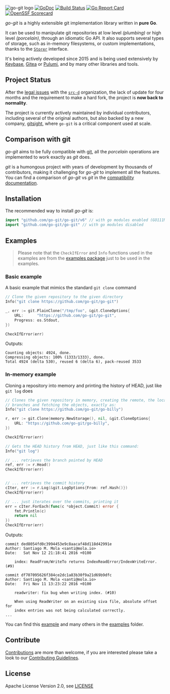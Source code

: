 ![go-git logo](https://cdn.rawgit.com/src-d/artwork/02036484/go-git/files/go-git-github-readme-header.png)
[![GoDoc](https://godoc.org/github.com/go-git/go-git/v6?status.svg)](https://pkg.go.dev/github.com/go-git/go-git/v6) [![Build Status](https://github.com/go-git/go-git/workflows/Test/badge.svg)](https://github.com/go-git/go-git/actions) [![Go Report Card](https://goreportcard.com/badge/github.com/go-git/go-git)](https://goreportcard.com/report/github.com/go-git/go-git) [![OpenSSF Scorecard](https://api.scorecard.dev/projects/github.com/go-git/go-git/badge)](https://scorecard.dev/viewer/?uri=github.com/go-git/go-git)

*go-git* is a highly extensible git implementation library written in **pure Go**.

It can be used to manipulate git repositories at low level *(plumbing)* or high level *(porcelain)*, through an idiomatic Go API. It also supports several types of storage, such as in-memory filesystems, or custom implementations, thanks to the [`Storer`](https://pkg.go.dev/github.com/go-git/go-git/v6/plumbing/storer) interface.

It's being actively developed since 2015 and is being used extensively by [Keybase](https://keybase.io/blog/encrypted-git-for-everyone), [Gitea](https://gitea.io/en-us/) or [Pulumi](https://github.com/search?q=org%3Apulumi+go-git&type=Code), and by many other libraries and tools.

Project Status
--------------

After the [legal issues](https://github.com/src-d/go-git/issues/1295#issuecomment-592965250) with the [`src-d`](https://github.com/src-d) organization, the lack of update for four months and the requirement to make a hard fork, the project is **now back to normality**.

The project is currently actively maintained by individual contributors, including several of the original authors, but also backed by a new company, [gitsight](https://github.com/gitsight), where `go-git` is a critical component used at scale.


Comparison with git
-------------------

*go-git* aims to be fully compatible with [git](https://github.com/git/git), all the *porcelain* operations are implemented to work exactly as *git* does.

*git* is a humongous project with years of development by thousands of contributors, making it challenging for *go-git* to implement all the features. You can find a comparison of *go-git* vs *git* in the [compatibility documentation](COMPATIBILITY.md).


Installation
------------

The recommended way to install *go-git* is:

```go
import "github.com/go-git/go-git/v6" // with go modules enabled (GO111MODULE=on or outside GOPATH)
import "github.com/go-git/go-git" // with go modules disabled
```


Examples
--------

> Please note that the `CheckIfError` and `Info` functions  used in the examples are from the [examples package](https://github.com/go-git/go-git/blob/master/_examples/common.go#L19) just to be used in the examples.


### Basic example

A basic example that mimics the standard `git clone` command

```go
// Clone the given repository to the given directory
Info("git clone https://github.com/go-git/go-git")

_, err := git.PlainClone("/tmp/foo", &git.CloneOptions{
    URL:      "https://github.com/go-git/go-git",
    Progress: os.Stdout,
})

CheckIfError(err)
```

Outputs:
```
Counting objects: 4924, done.
Compressing objects: 100% (1333/1333), done.
Total 4924 (delta 530), reused 6 (delta 6), pack-reused 3533
```

### In-memory example

Cloning a repository into memory and printing the history of HEAD, just like `git log` does


```go
// Clones the given repository in memory, creating the remote, the local
// branches and fetching the objects, exactly as:
Info("git clone https://github.com/go-git/go-billy")

r, err := git.Clone(memory.NewStorage(), nil, &git.CloneOptions{
    URL: "https://github.com/go-git/go-billy",
})

CheckIfError(err)

// Gets the HEAD history from HEAD, just like this command:
Info("git log")

// ... retrieves the branch pointed by HEAD
ref, err := r.Head()
CheckIfError(err)


// ... retrieves the commit history
cIter, err := r.Log(&git.LogOptions{From: ref.Hash()})
CheckIfError(err)

// ... just iterates over the commits, printing it
err = cIter.ForEach(func(c *object.Commit) error {
	fmt.Println(c)
	return nil
})
CheckIfError(err)
```

Outputs:
```
commit ded8054fd0c3994453e9c8aacaf48d118d42991e
Author: Santiago M. Mola <santi@mola.io>
Date:   Sat Nov 12 21:18:41 2016 +0100

    index: ReadFrom/WriteTo returns IndexReadError/IndexWriteError. (#9)

commit df707095626f384ce2dc1a83b30f9a21d69b9dfc
Author: Santiago M. Mola <santi@mola.io>
Date:   Fri Nov 11 13:23:22 2016 +0100

    readwriter: fix bug when writing index. (#10)

    When using ReadWriter on an existing siva file, absolute offset for
    index entries was not being calculated correctly.
...
```

You can find this [example](_examples/log/main.go) and many others in the [examples](_examples) folder.

Contribute
----------

[Contributions](https://github.com/go-git/go-git/issues?q=is%3Aissue+is%3Aopen+label%3A%22help+wanted%22) are more than welcome, if you are interested please take a look to
our [Contributing Guidelines](CONTRIBUTING.md).

License
-------
Apache License Version 2.0, see [LICENSE](LICENSE)
